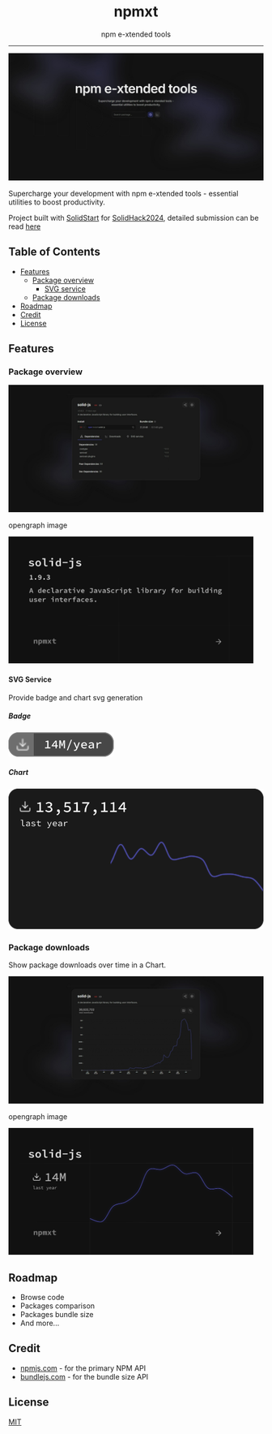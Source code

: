 <h1 align="center">
  npmxt
</h1>

<p align="center">
  npm e-xtended tools
</p>

<hr />

![index page](./images/page-index.jpeg)

Supercharge your development with npm e-xtended tools - essential utilities to boost productivity.

Project built with [SolidStart](https://start.solidjs.com) for [SolidHack2024](https://hack.solidjs.com), detailed submission can be read [here](./START.md)

## Table of Contents

- [Features](#features)
  - [Package overview](#package-overview)
    - [SVG service](#svg-service)
  - [Package downloads](#package-downloads)
- [Roadmap](#roadmap)
- [Credit](#credit)
- [License](#license)

## Features

### Package overview

![package page](./images/page-package.jpeg)

opengraph image

<img src="./images/og-package.png" height="250" />

#### SVG Service

Provide badge and chart svg generation

##### Badge

<img src="./images/badge.svg" />

##### Chart

<img src="./images/chart.svg" />

### Package downloads

Show package downloads over time in a Chart.

![downloads page](./images/page-downloads.jpeg)

opengraph image

<img src="./images/og-downloads.png" height="250" />

## Roadmap

- Browse code
- Packages comparison
- Packages bundle size
- And more...

## Credit

- [npmjs.com](https://www.npmjs.com) - for the primary NPM API
- [bundlejs.com](https://bundlejs.com) - for the bundle size API

## License

[MIT](./LICENSE)
